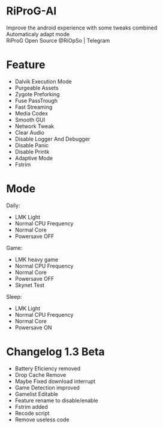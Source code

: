 # RiProG-AI

Improve the android experience with some tweaks combined <br />
Automaticaly adapt  mode <br />
RiProG Open Source @RiOpSo | Telegram  <br />

# Feature
- Dalvik Execution Mode
- Purgeable Assets
- Zygote Preforking
- Fuse PassTrough
- Fast Streaming
- Media Codex
- Smooth GUI
- Network Tweak
- Clear Audio
- Disable Logger And Debugger
- Disable Panic
- Disable Printk
- Adaptive Mode
- Fstrim

# Mode

Daily:
- LMK Light
- Normal CPU Frequency
- Normal Core
- Powersave OFF

Game:
- LMK heavy game
- Normal CPU Frequency
- Normal Core
- Powersave OFF
- Skynet Test

Sleep:
- LMK Light
- Normal CPU Frequency
- Normal Core
- Powersave ON

# Changelog 1.3 Beta

- Battery Eficiency removed
- Drop Cache Remove
- Maybe Fixed download interrupt
- Game Detection improved
- Gamelist Editable
- Feature rename to disable/enable
- Fstrim added
- Recode script
- Remove useless code
